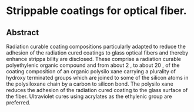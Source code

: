 # Strippable coatings for optical fiber.

## Abstract
Radiation curable coating compositions particularly adapted to reduce the adhesion of the radiation cured coatings to glass optical fibers and thereby enhance strippa bility are disclosed. These comprise a radiation curable polyethylenic organic compound and from about 2 , to about 20 , of the coating composition of an organic polysilo xane carrying a plurality of hydroxy terminated groups which are joined to some of the silicon atoms in the polysiloxane chain by a carbon to silicon bond. The polysilo xane reduces the adhesion of the radiation cured coating to the glass surface of the fiber. Ultraviolet cures using acrylates as the ethylenic group are preferred.